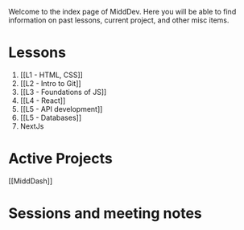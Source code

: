 Welcome to the index page of MiddDev. Here you will be able to find information on past lessons, current project, and other misc items.

# Lessons 

1. [[L1 - HTML, CSS]]
2. [[L2 - Intro to Git]]
3. [[L3 - Foundations of JS]]
4. [[L4 - React]]
5. [[L5 - API development]]
6. [[L5 - Databases]]
7. NextJs

# Active Projects
[[MiddDash]]

# Sessions and meeting notes